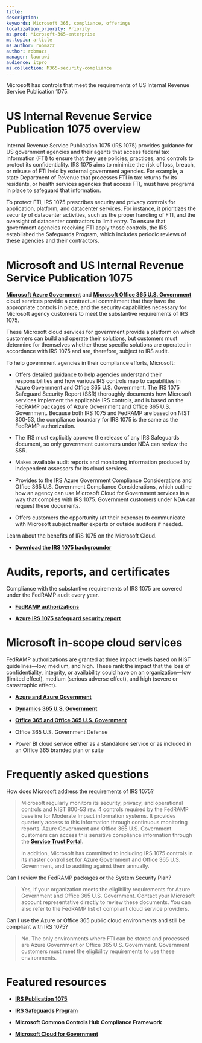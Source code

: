 ```yaml
---
title: 
description: 
keywords: Microsoft 365, compliance, offerings
localization_priority: Priority
ms.prod: Microsoft-365-enterprise
ms.topic: article
ms.author: robmazz
author: robmazz
manager: laurawi
audience: itpro
ms.collection: M365-security-compliance
---
```


Microsoft has controls that meet the requirements of US Internal Revenue Service Publication 1075.

# US Internal Revenue Service Publication 1075 overview

Internal Revenue Service Publication 1075 (IRS 1075) provides guidance for US government agencies and their agents that access federal tax information (FTI) to ensure that they use policies, practices, and controls to protect its confidentiality. IRS 1075 aims to minimize the risk of loss, breach, or misuse of FTI held by external government agencies. For example, a state Department of Revenue that processes FTI in tax returns for its residents, or health services agencies that access FTI, must have programs in place to safeguard that information.  
  
To protect FTI, IRS 1075 prescribes security and privacy controls for application, platform, and datacenter services. For instance, it prioritizes the security of datacenter activities, such as the proper handling of FTI, and the oversight of datacenter contractors to limit entry. To ensure that government agencies receiving FTI apply those controls, the IRS established the Safeguards Program, which includes periodic reviews of these agencies and their contractors.

# Microsoft and US Internal Revenue Service Publication 1075

[**Microsoft Azure Government**](NULL) and [**Microsoft Office 365 U.S. Government**](https://products.office.com/en-us/government/office-365-web-services-for-government) cloud services provide a contractual commitment that they have the appropriate controls in place, and the security capabilities necessary for Microsoft agency customers to meet the substantive requirements of IRS 1075.  
  
These Microsoft cloud services for government provide a platform on which customers can build and operate their solutions, but customers must determine for themselves whether those specific solutions are operated in accordance with IRS 1075 and are, therefore, subject to IRS audit.  
  
To help government agencies in their compliance efforts, Microsoft:

  - Offers detailed guidance to help agencies understand their responsibilities and how various IRS controls map to capabilities in Azure Government and Office 365 U.S. Government. The IRS 1075 Safeguard Security Report (SSR) thoroughly documents how Microsoft services implement the applicable IRS controls, and is based on the FedRAMP packages of Azure Government and Office 365 U.S. Government. Because both IRS 1075 and FedRAMP are based on NIST 800-53, the compliance boundary for IRS 1075 is the same as the FedRAMP authorization.

  - The IRS must explicitly approve the release of any IRS Safeguards document, so only government customers under NDA can review the SSR.

  - Makes available audit reports and monitoring information produced by independent assessors for its cloud services.

  - Provides to the IRS Azure Government Compliance Considerations and Office 365 U.S. Government Compliance Considerations, which outline how an agency can use Microsoft Cloud for Government services in a way that complies with IRS 1075. Government customers under NDA can request these documents.

  - Offers customers the opportunity (at their expense) to communicate with Microsoft subject matter experts or outside auditors if needed.

Learn about the benefits of IRS 1075 on the Microsoft Cloud.

  - [**Download the IRS 1075 backgrounder**](https://aka.ms/irs1075-backgrounder)

# Audits, reports, and certificates

Compliance with the substantive requirements of IRS 1075 are covered under the FedRAMP audit every year.

  - [**FedRAMP authorizations**](https://marketplace.fedramp.gov/#/product/azure-government?sort=productName&productNameSearch=azure)

  - [**Azure IRS 1075 safeguard security report**](https://aka.ms/AzureIRS1075SafeguardSecurityReport)

# Microsoft in-scope cloud services

FedRAMP authorizations are granted at three impact levels based on NIST guidelines—low, medium, and high. These rank the impact that the loss of confidentiality, integrity, or availability could have on an organization—low (limited effect), medium (serious adverse effect), and high (severe or catastrophic effect).

  - [**Azure and Azure Government**](https://aka.ms/AzureCompliance)

  - [**Dynamics 365 U.S. Government**](NULL)

  - [**Office 365 and Office 365 U.S. Government**](https://go.microsoft.com/fwlink/p/?LinkID=2077751)

  - Office 365 U.S. Government Defense

  - Power BI cloud service either as a standalone service or as included in an Office 365 branded plan or suite

# Frequently asked questions

How does Microsoft address the requirements of IRS 1075?

> Microsoft regularly monitors its security, privacy, and operational controls and NIST 800-53 rev. 4 controls required by the FedRAMP baseline for Moderate Impact information systems. It provides quarterly access to this information through continuous monitoring reports. Azure Government and Office 365 U.S. Government customers can access this sensitive compliance information through the [**Service Trust Portal**](http://aka.ms/stphelp).
> 
> In addition, Microsoft has committed to including IRS 1075 controls in its master control set for Azure Government and Office 365 U.S. Government, and to auditing against them annually.

Can I review the FedRAMP packages or the System Security Plan?

> Yes, if your organization meets the eligibility requirements for Azure Government and Office 365 U.S. Government. Contact your Microsoft account representative directly to review these documents. You can also refer to the FedRAMP list of compliant cloud service providers.

Can I use the Azure or Office 365 public cloud environments and still be compliant with IRS 1075?

> No. The only environments where FTI can be stored and processed are Azure Government or Office 365 U.S. Government. Government customers must meet the eligibility requirements to use these environments.

# Featured resources

  - [**IRS Publication 1075**](http://www.irs.gov/pub/irs-pdf/p1075.pdf)

  - [**IRS Safeguards Program**](http://www.irs.gov/uac/Safeguards-Program)

  - **Microsoft Common Controls Hub Compliance Framework**

  - [**Microsoft Cloud for Government**](http://enterprise.microsoft.com/en-us/industries/government/start-your-microsoft-cloud-for-government-trial-today)
